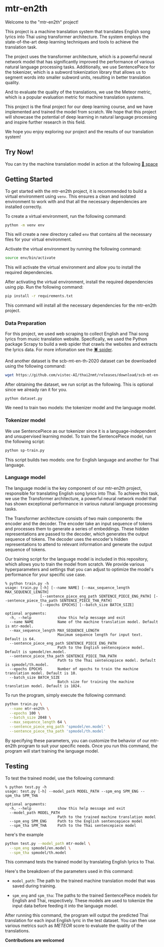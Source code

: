 # mtr-en2th

Welcome to the "mtr-en2th" project!

This project is a machine translation system that translates English song lyrics into Thai using transformer architecture. The system employs the state-of-the-art deep learning techniques and tools to achieve the translation task.

The project uses the transformer architecture, which is a powerful neural network model that has significantly improved the performance of various natural language processing tasks. Additionally, we use SentencePiece for the tokenizer, which is a subword tokenization library that allows us to segment words into smaller subword units, resulting in better translation quality.

And to evaluate the quality of the translations, we use the Meteor metric, which is a popular evaluation metric for machine translation systems.

This project is the final project for our deep learning course, and we have implemented and trained the model from scratch. We hope that this project will showcase the potential of deep learning in natural language processing and inspire further research in this field.

We hope you enjoy exploring our project and the results of our translation system!

## Try Now!

You can try the machine translation model in action at the following [🤗 space](https://huggingface.co/spaces/napatswift/en2th/tree/main?logs=container)


## Getting Started
To get started with the mtr-en2th project, it is recommended to build a virtual environment using `venv`. This ensures a clean and isolated environment to work with and that all the necessary dependencies are installed correctly.

To create a virtual environment, run the following command:

```bash
python -m venv env
```

This will create a new directory called `env` that contains all the necessary files for your virtual environment.

Activate the virtual environment by running the following command:

```bash
source env/bin/activate
```

This will activate the virtual environment and allow you to install the required dependencies.

After activating the virtual environment, install the required dependencies using pip. Run the following command:

```bash
pip install -r requirements.txt
```

This command will install all the necessary dependencies for the mtr-en2th project.

### Data Preparation

For this project, we used web scraping to collect English and Thai song lyrics from music translation website. Specifically, we used the Python package Scrapy to build a web spider that crawls the websites and extracts the lyrics data. For more infomation see the [🕷️ spider](spider).

And another dataset is the scb-mt-en-th-2020 dataset can be downloaded using the following command:

```bash
wget https://github.com/vistec-AI/thai2nmt/releases/download/scb-mt-en-th-2020_v1.0/en-th.merged_stratified.train.csv -P dataset
```

After obtaining the dataset, we run script as the following. This is optional since we already ran it for you. 

```
python dataset.py
```

We need to train two models: the tokenizer model and the language model.

### Tokenizer model

We use SentencePiece as our tokenizer since it is a language-independent and unsupervised learning model. To train the SentencePiece model, run the following script:

```bash
python sp-train.py
```

This script builds two models: one for English language and another for Thai language.


### Language model

The language model is the key component of our mtr-en2th project, responsible for translating English song lyrics into Thai. To achieve this task, we use the Transformer architecture, a powerful neural network model that has shown exceptional performance in various natural language processing tasks.

The Transformer architecture consists of two main components: the encoder and the decoder. The encoder take an input sequence of tokens and processes them to generate a series of embeddings. These hidden representations are passed to the decoder, which generates the output sequence of tokens. The decoder uses the encoder's hidden representations to attend to relevant information and generate the output sequence of tokens.

Our training script for the language model is included in this repository, which allows you to train the model from scratch. We provide various hyperparameters and settings that you can adjust to optimize the model's performance for your specific use case.


```
% python train.py -h
usage: train.py [-h] [--name NAME] [--max_sequence_length MAX_SEQUENCE_LENGTH]
                [--sentence_piece_eng_path SENTENCE_PIECE_ENG_PATH] [--sentence_piece_tha_path SENTENCE_PIECE_THA_PATH]
                [--epochs EPOCHS] [--batch_size BATCH_SIZE]

optional arguments:
  -h, --help            show this help message and exit
  --name NAME           Name of the machine translation model. Default is mtr-model.
  --max_sequence_length MAX_SEQUENCE_LENGTH
                        Maximum sequence length for input text. Default is 64.
  --sentence_piece_eng_path SENTENCE_PIECE_ENG_PATH
                        Path to the English sentencepiece model. Default is spmodel/en.model.
  --sentence_piece_tha_path SENTENCE_PIECE_THA_PATH
                        Path to the Thai sentencepiece model. Default is spmodel/th.model.
  --epochs EPOCHS       Number of epochs to train the machine translation model. Default is 10.
  --batch_size BATCH_SIZE
                        Batch size for training the machine translation model. Default is 1024.
```

To run the program, simply execute the following command:

```bash
python train.py \
  --name mtr-en2th \
  --epochs 100 \
  --batch_size 2048 \
  --max_sequence_length 64 \
  --sentence_piece_eng_path 'spmodel/en.model' \
  --sentence_piece_tha_path 'spmodel/th.model'
```

By specifying these parameters, you can customize the behavior of our mtr-en2th program to suit your specific needs. Once you run this command, the program will start training the language model.


## Testing

To test the trained model, use the following command:

```
% python test.py -h
usage: test.py [-h] --model_path MODEL_PATH --spm_eng SPM_ENG --spm_tha SPM_THA

optional arguments:
  -h, --help            show this help message and exit
  --model_path MODEL_PATH
                        Path to the trained machine translation model
  --spm_eng SPM_ENG     Path to the English sentencepiece model
  --spm_tha SPM_THA     Path to the Thai sentencepiece model
```

here's the example

```bash
python test.py --model_path mtr-model \
  --spm_eng spmodel/en.model \
  --spm_tha spmodel/th.model
```

This command tests the trained model by translating English lyrics to Thai.

Here's the breakdown of the parameters used in this command:

- `model_path`: The path to the trained machine translation model that was saved during training.

- `spm_eng` and `spm_tha`: The paths to the trained SentencePiece models for English and Thai, respectively. These models are used to tokenize the input data before feeding it into the language model.

After running this command, the program will output the predicted Thai translation for each input English lyric in the test dataset. You can then use various metrics such as *METEOR* score to evaluate the quality of the translations.

**Contributions are welcomed**